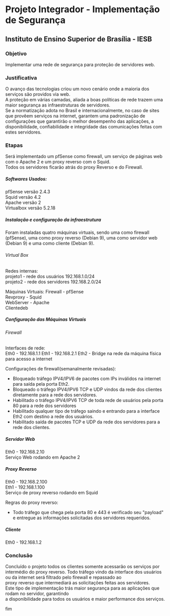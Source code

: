 
# Projeto Integrador - Implementação de Segurança

## Instituto de Ensino Superior de Brasília - IESB  

### Objetivo  
  Implementar uma rede de segurança para proteção de servidores web.

### Justificativa  
  O avanço das tecnologias criou um novo cenário onde a maioria dos serviços são providos via web.  
  A proteção em várias camadas, aliada a boas políticas de rede trazem uma maior segurança as infraestruturas de servidores.  
  Se a normatização adota no Brasil e internacionalmente, no caso de sites que provêem serviços na internet, garantem uma padronização de configurações que garantirão o melhor desempenho das aplicações, a disponibilidade, confiabilidade e integridade das comunicações feitas com estes servidores.
### Etapas  
  Será implementado um pfSense como firewall, um serviço de páginas web com o Apache 2 e um proxy reverso com o Squid.  
  Todos os servidores ficarão atrás do proxy Reverso e do Firewall.  

##### Softwares Usados:
  pfSense versão 2.4.3  
  Squid versão 4.2  
  Apache versão 2  
  Virtualbox versão 5.2.18  


##### Instalação e configuração da infraestrutura
  Foram instaladas quatro máquinas virtuais, sendo uma como firewall (pfSense), uma como proxy reverso (Debian 9), uma como servidor web (Debian 9) e uma como cliente (Debian 9).


###### Virtual Box
  Redes internas:  
  projeto1 - rede dos usuários 192.168.1.0/24  
  projeto2 - rede dos servidores 192.168.2.0/24  

  Máquinas Virtuais:
  Firewall - pfSense  
  Revproxy - Squid  
  WebServer - Apache  
  Clientedeb  

##### Configuração das Máquinas Virtuais  
###### Firewall

  Interfaces de rede:  
  Eth0 - 192.168.1.1
  Eth1 - 192.168.2.1
  Eth2 - Bridge na rede da máquina física para acesso a internet  

  Configurações de firewall(semanalmente revisadas):
   - Bloqueado tráfego IPV4/IPV6 de pacotes com IPs inválidos na internet para saída pela porta Eth2.
   - Bloqueado o tráfego IPV4/IPV6 TCP e UDP vindos da rede dos clientes diretamente para a rede dos servidores.
   - Habilitado o tráfego IPV4/IPV6 TCP de toda rede de usuários pela porta 80 para a rede dos servidores
   - Habilitado qualquer tipo de tráfego saindo e entrando para a interface Eth2 com destino a rede dos usuários.
   - Habilitado saída de pacotes TCP e UDP da rede dos servidores para a rede dos clientes.


##### Servidor Web
  Eth0 - 192.168.2.10  
  Serviço Web rodando em Apache 2  

##### Proxy Reverso  
  Eth0 - 192.168.2.100  
  Eth1 - 192.168.1.100  
  Serviço de proxy reverso rodando em Squid  

  Regras do proxy reverso:
  - Todo tráfego que chega pela porta 80 e 443 é verificado seu "payload" e entregue as informações solicitadas dos servidores requeridos.  

##### Cliente
  Eth0 - 192.168.1.2

### Conclusão  
  Concluído o projeto todos os clientes somente acessarão os serviços por intermédio do proxy reverso.
  Todo tráfego vindo da interface dos usuários ou da internet será filtrado pelo firewall e repassado ao  
  proxy reverso que intermediará as solicitações feitas aos servidores.   
  Este tipo de implementação trás maior segurança para as aplicações que rodam no servidor, garantindo   
  a disponibilidade para todos os usuários e maior performance dos serviços.


  fim
